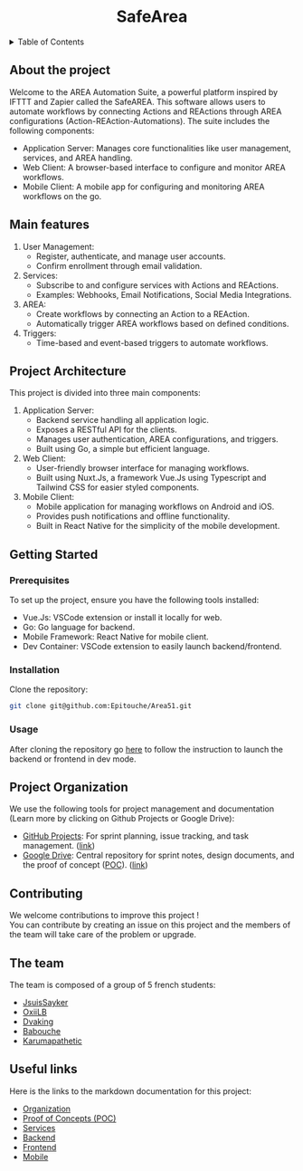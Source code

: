 <div>
    <h1 align="center">SafeArea</h1>
</div>

<details>
    <summary>Table of Contents</summary>
    <ul>
        <li><a href="#about-the-project">About the Project</a></li>
        <li><a href="#main-features">Main Features</a></li>
        <li><a href="#project-architecture">Project Architecture</a></li>
        <li><a href="#getting-started">Getting Started</a>
            <ul>
                <li><a href="#prerequisites">Prerequisites</a></li>
                <li><a href="#installation">Installation</a></li>
                <li><a href="#usage">Usage</a></li>
            </ul>
        </li>
        <li><a href="#project-organization">Organization</a></li>
        <li><a href="#contributing">Contributing</a></li>
        <li><a href="#the-team">Team</a></li>
        <li><a href="#useful-links">Useful links</a></li>
    </ul>
</details>

## About the project
Welcome to the AREA Automation Suite, a powerful platform inspired by IFTTT and Zapier called the SafeAREA. This software allows users to automate workflows by connecting Actions and REActions through AREA configurations (Action-REAction-Automations). The suite includes the following components:

- Application Server: Manages core functionalities like user management, services, and AREA handling.
- Web Client: A browser-based interface to configure and monitor AREA workflows.
- Mobile Client: A mobile app for configuring and monitoring AREA workflows on the go.

## Main features
1. User Management:
    - Register, authenticate, and manage user accounts.
    - Confirm enrollment through email validation.
2. Services:
    - Subscribe to and configure services with Actions and REActions.
    - Examples: Webhooks, Email Notifications, Social Media Integrations.
3. AREA:
    - Create workflows by connecting an Action to a REAction.
    - Automatically trigger AREA workflows based on defined conditions.
4. Triggers:
    - Time-based and event-based triggers to automate workflows.

## Project Architecture
This project is divided into three main components:

1. Application Server:
    - Backend service handling all application logic.
    - Exposes a RESTful API for the clients.
    - Manages user authentication, AREA configurations, and triggers.
    - Built using Go, a simple but efficient language.
2. Web Client:
    - User-friendly browser interface for managing workflows.
    - Built using Nuxt.Js, a framework Vue.Js using Typescript and Tailwind CSS for easier styled components.
3. Mobile Client:
    - Mobile application for managing workflows on Android and iOS.
    - Provides push notifications and offline functionality.
    - Built in React Native for the simplicity of the mobile development.

## Getting Started
### Prerequisites
To set up the project, ensure you have the following tools installed:
- Vue.Js: VSCode extension or install it locally for web.
- Go: Go language for backend.
- Mobile Framework: React Native for mobile client.
- Dev Container: VSCode extension to easily launch backend/frontend.

### Installation
Clone the repository:
```bash
git clone git@github.com:Epitouche/Area51.git
```

### Usage

After cloning the repository go [here]() to follow the instruction to launch the backend or frontend in dev mode.

## Project Organization
We use the following tools for project management and documentation (Learn more by clicking on Github Projects or Google Drive):
- [GitHub Projects](./docs/Organization.md): For sprint planning, issue tracking, and task management. ([link](https://github.com/orgs/Epitouche/projects/2))
- [Google Drive](./docs/Organization.md): Central repository for sprint notes, design documents, and the proof of concept ([POC](./docs/POC.md)). ([link](https://drive.google.com/drive/folders/1Z0oZLYy2zBhhryj8Y1aOzdajEbtKuYpq))

## Contributing
We welcome contributions to improve this project !\
You can contribute by creating an issue on this project and the members of the team will take care of the problem or upgrade.

## The team
The team is composed of a group of 5 french students:
- [JsuisSayker](https://github.com/JsuisSayker)
- [OxiiLB](https://github.com/OxiiLB)
- [Dvaking](https://github.com/Dvaking)
- [Babouche](https://github.com/Babouuchee)
- [Karumapathetic](https://github.com/karumapathetic)

## Useful links
Here is the links to the markdown documentation for this project:
- [Organization](./docs/Organization.md)
- [Proof of Concepts (POC)](./docs/POC.md)
- [Services](./docs/Services.md)
- [Backend](./docs/Backend.md)
- [Frontend](./docs/Frontend.md)
- [Mobile](./docs/Mobile.md)
